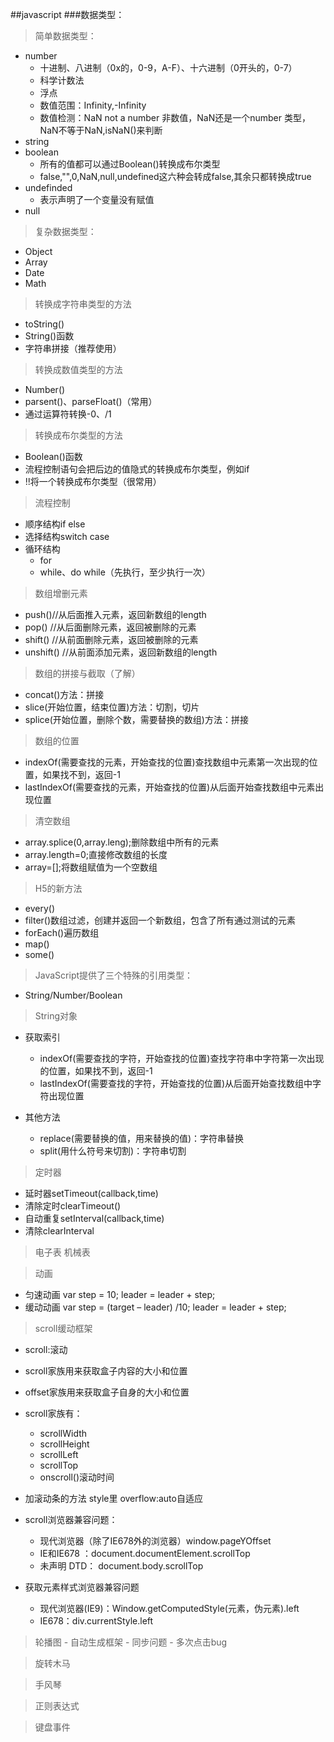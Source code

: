 ##javascript
###数据类型：
> 简单数据类型：

- number
	+ 十进制、八进制（0x的，0-9，A-F）、十六进制（0开头的，0-7）
	+ 科学计数法
	+ 浮点
	+ 数值范围：Infinity,-Infinity
	+ 数值检测：NaN not a number 非数值，NaN还是一个number 类型，NaN不等于NaN,isNaN()来判断
- string
- boolean
	+ 所有的值都可以通过Boolean()转换成布尔类型
	+ false,"",0,NaN,null,undefined这六种会转成false,其余只都转换成true
- undefinded
	+ 表示声明了一个变量没有赋值 
- null

> 复杂数据类型：

- Object
- Array
- Date
- Math

> 转换成字符串类型的方法

- toString()
- String()函数
- 字符串拼接（推荐使用）

> 转换成数值类型的方法

- Number()
- parsent()、parseFloat()（常用）
- 通过运算符转换-0、/1

> 转换成布尔类型的方法

- Boolean()函数
- 流程控制语句会把后边的值隐式的转换成布尔类型，例如if
- !!将一个转换成布尔类型（很常用）

> 流程控制

- 顺序结构if else
- 选择结构switch case 
- 循环结构
	+ for
	+ while、do while（先执行，至少执行一次）
	
> 数组增删元素

- push()//从后面推入元素，返回新数组的length
- pop()  //从后面删除元素，返回被删除的元素
- shift() //从前面删除元素，返回被删除的元素
- unshift() //从前面添加元素，返回新数组的length

> 数组的拼接与截取（了解）

- concat()方法：拼接
- slice(开始位置，结束位置)方法：切割，切片
- splice(开始位置，删除个数，需要替换的数组)方法：拼接

> 数组的位置

- indexOf(需要查找的元素，开始查找的位置)查找数组中元素第一次出现的位置，如果找不到，返回-1
- lastIndexOf(需要查找的元素，开始查找的位置)从后面开始查找数组中元素出现位置

> 清空数组

- array.splice(0,array.leng);删除数组中所有的元素
- array.length=0;直接修改数组的长度
- array=[];将数组赋值为一个空数组

> H5的新方法

- every()
- filter()数组过滤，创建并返回一个新数组，包含了所有通过测试的元素
- forEach()遍历数组
- map()
- some()

> JavaScript提供了三个特殊的引用类型：

- String/Number/Boolean

> String对象

- 获取索引

	+ indexOf(需要查找的字符，开始查找的位置)查找字符串中字符第一次出现的位置，如果找不到，返回-1
	+ lastIndexOf(需要查找的字符，开始查找的位置)从后面开始查找数组中字符出现位置

- 其他方法

	+ replace(需要替换的值，用来替换的值)：字符串替换
	+ split(用什么符号来切割)：字符串切割
	
> 定时器

- 延时器setTimeout(callback,time)
- 清除定时clearTimeout()
- 自动重复setInterval(callback,time)
- 清除clearInterval

> 电子表
> 机械表

> 动画

- 匀速动画
	var step = 10;
	leader = leader + step;
- 缓动动画
	var step = (target – leader) /10;
	leader = leader + step;

> scroll缓动框架

- scroll:滚动
- scroll家族用来获取盒子内容的大小和位置
- offset家族用来获取盒子自身的大小和位置
- scroll家族有：
	+ scrollWidth
	+ scrollHeight
	+ scrollLeft
	+ scrollTop
	+ onscroll()滚动时间
- 加滚动条的方法 style里 overflow:auto自适应
- scroll浏览器兼容问题：
	+ 现代浏览器（除了IE678外的浏览器）window.pageYOffset
	+ IE和IE678 ：document.documentElement.scrollTop
	+ 未声明 DTD： document.body.scrollTop

- 获取元素样式浏览器兼容问题
	+ 现代浏览器(IE9)：Window.getComputedStyle(元素，伪元素).left
	+ IE678：div.currentStyle.left

> 轮播图
	- 自动生成框架
	- 同步问题
	- 多次点击bug

> 旋转木马

> 手风琴

> 正则表达式

> 键盘事件


